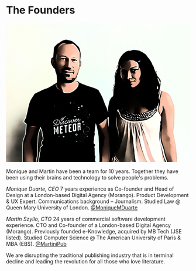 # The Founders
[![Screen](../assets/founders.jpg)](../assets/founders.jpg)

Monique and Martin have been a team for 10 years. Together they have been using their brains and technology to solve people's problems.

*Monique Duarte, CEO*
7 years  experience as Co-founder and Head of Design at a London-based Digital Agency  (Morango).
Product Development & UX Expert.
Communications background – Journalism. 
Studied Law @ Queen Mary University of London.
[@MoniqueMDuarte](http://twitter.com/moniquemduarte)

*Martin Szyllo, CTO*
24 years of commercial software development experience. 
CTO and Co-founder of a London-based Digital Agency (Morango).
Previously founded e-Knowledge, acquired by MB Tech (JSE listed).
Studied Computer Science @ The American University of Paris & MBA (EBS).
[@MartiniPub](http://twitter.com/martinipub)

We are disrupting the traditional publishing industry that is in terminal decline and leading the revolution for all those who love literature.
